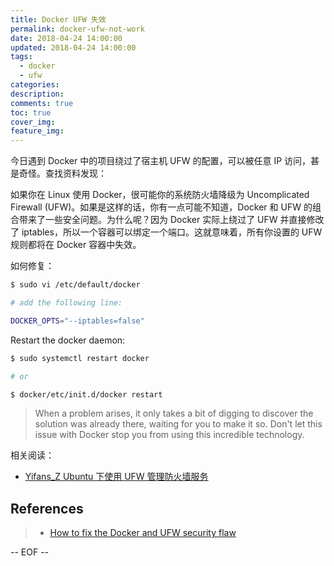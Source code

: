 ```yaml
---
title: Docker UFW 失效
permalink: docker-ufw-not-work
date: 2018-04-24 14:00:00
updated: 2018-04-24 14:00:00
tags:
  - docker
  - ufw
categories:
description:
comments: true
toc: true
cover_img:
feature_img:
---
```


今日遇到 Docker 中的项目绕过了宿主机 UFW 的配置，可以被任意 IP 访问，甚是奇怪。查找资料发现：

如果你在 Linux 使用 Docker，很可能你的系统防火墙降级为 Uncomplicated Firewall (UFW)。如果是这样的话，你有一点可能不知道，Docker 和 UFW 的组合带来了一些安全问题。为什么呢？因为 Docker 实际上绕过了 UFW 并直接修改了 iptables，所以一个容器可以绑定一个端口。这就意味着，所有你设置的 UFW 规则都将在 Docker 容器中失效。

如何修复：

```bash
$ sudo vi /etc/default/docker

# add the following line:

DOCKER_OPTS="--iptables=false"
```

<!-- more -->

Restart the docker daemon:

```bash
$ sudo systemctl restart docker

# or

$ docker/etc/init.d/docker restart
```

> When a problem arises, it only takes a bit of digging to discover the solution was already there, waiting for you to make it so. Don't let this issue with Docker stop you from using this incredible technology.

相关阅读：

- [Yifans_Z Ubuntu 下使用 UFW 管理防火墙服务](/2016/10/10/manage-iptables-using-ufw-in-ubuntu/)

## References

> - [How to fix the Docker and UFW security flaw](https://www.techrepublic.com/article/how-to-fix-the-docker-and-ufw-security-flaw/)

-- EOF --

